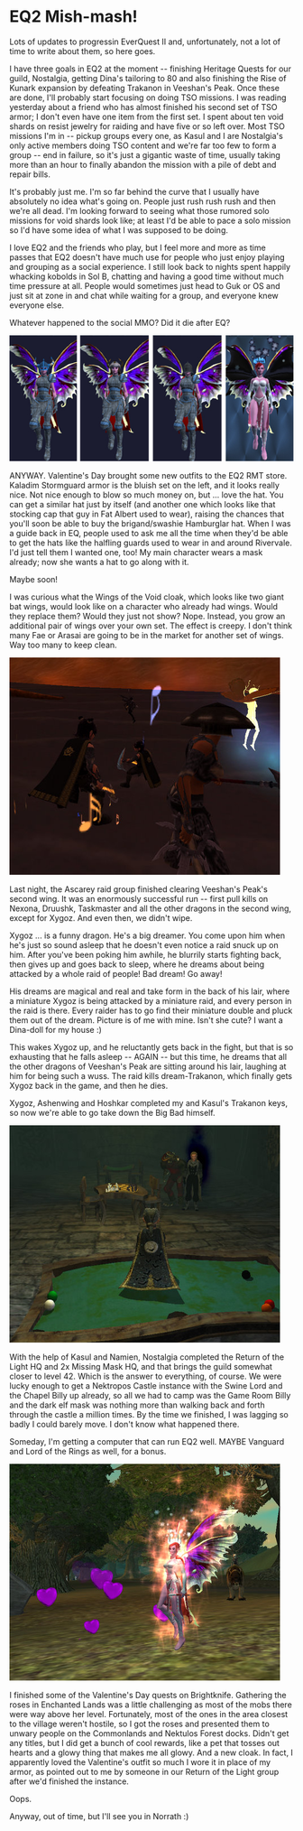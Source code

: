 # EQ2 Mish-mash!

Lots of updates to progressin EverQuest II and, unfortunately, not a lot of time to write about them, so here goes.

I have three goals in EQ2 at the moment -- finishing Heritage Quests for our guild, Nostalgia, getting Dina's tailoring to 80 and also finishing the Rise of Kunark expansion by defeating Trakanon in Veeshan's Peak. Once these are done, I'll probably start focusing on doing TSO missions. I was reading yesterday about a friend who has almost finished his second set of TSO armor; I don't even have one item from the first set. I spent about ten void shards on resist jewelry for raiding and have five or so left over. Most TSO missions I'm in -- pickup groups every one, as Kasul and I are Nostalgia's only active members doing TSO content and we're far too few to form a group -- end in failure, so it's just a gigantic waste of time, usually taking more than an hour to finally abandon the mission with a pile of debt and repair bills.

It's probably just me. I'm so far behind the curve that I usually have absolutely no idea what's going on. People just rush rush rush and then we're all dead. I'm looking forward to seeing what those rumored solo missions for void shards look like; at least I'd be able to pace a solo mission so I'd have some idea of what I was supposed to be doing.

I love EQ2 and the friends who play, but I feel more and more as time passes that EQ2 doesn't have much use for people who just enjoy playing and grouping as a social experience. I still look back to nights spent happily whacking kobolds in Sol B, chatting and having a good time without much time pressure at all. People would sometimes just head to Guk or OS and just sit at zone in and chat while waiting for a group, and everyone knew everyone else.

Whatever happened to the social MMO? Did it die after EQ?

![](../uploads/2009/02/outfits.jpg "outfits")

ANYWAY. Valentine's Day brought some new outfits to the EQ2 RMT store. Kaladim Stormguard armor is the bluish set on the left, and it looks really nice. Not nice enough to blow so much money on, but ... love the hat. You can get a similar hat just by itself (and another one which looks like that stocking cap that guy in Fat Albert used to wear), raising the chances that you'll soon be able to buy the brigand/swashie Hamburglar hat. When I was a guide back in EQ, people used to ask me all the time when they'd be able to get the hats like the halfling guards used to wear in and around Rivervale. I'd just tell them I wanted one, too! My main character wears a mask already; now she wants a hat to go along with it.

Maybe soon!

I was curious what the Wings of the Void cloak, which looks like two giant bat wings, would look like on a character who already had wings. Would they replace them? Would they just not show? Nope. Instead, you grow an additional pair of wings over your own set. The effect is creepy. I don't think many Fae or Arasai are going to be in the market for another set of wings. Way too many to keep clean.

![](../uploads/2009/02/everquest2-2009-02-17-22-53-03-43.jpg "everquest2-2009-02-17-22-53-03-43")

Last night, the Ascarey raid group finished clearing Veeshan's Peak's second wing. It was an enormously successful run -- first pull kills on Nexona, Druushk, Taskmaster and all the other dragons in the second wing, except for Xygoz. And even then, we didn't wipe.

Xygoz ... is a funny dragon. He's a big dreamer. You come upon him when he's just so sound asleep that he doesn't even notice a raid snuck up on him. After you've been poking him awhile, he blurrily starts fighting back, then gives up and goes back to sleep, where he dreams about being attacked by a whole raid of people! Bad dream! Go away!

His dreams are magical and real and take form in the back of his lair, where a miniature Xygoz is being attacked by a miniature raid, and every person in the raid is there. Every raider has to go find their miniature double and pluck them out of the dream. Picture is of me with mine. Isn't she cute? I want a Dina-doll for my house :)

This wakes Xygoz up, and he reluctantly gets back in the fight, but that is so exhausting that he falls asleep -- AGAIN -- but this time, he dreams that all the other dragons of Veeshan's Peak are sitting around his lair, laughing at him for being such a wuss. The raid kills dream-Trakanon, which finally gets Xygoz back in the game, and then he dies.

Xygoz, Ashenwing and Hoshkar completed my and Kasul's Trakanon keys, so now we're able to go take down the Big Bad himself.

![](../uploads/2009/02/everquest2-2009-02-16-20-28-29-67.jpg "everquest2-2009-02-16-20-28-29-67")

With the help of Kasul and Namien, Nostalgia completed the Return of the Light HQ and 2x Missing Mask HQ, and that brings the guild somewhat closer to level 42. Which is the answer to everything, of course. We were lucky enough to get a Nektropos Castle instance with the Swine Lord and the Chapel Billy up already, so all we had to camp was the Game Room Billy and the dark elf mask was nothing more than walking back and forth through the castle a million times. By the time we finished, I was lagging so badly I could barely move. I don't know what happened there.

Someday, I'm getting a computer that can run EQ2 well. MAYBE Vanguard and Lord of the Rings as well, for a bonus.

![](../uploads/2009/02/everquest2-2009-02-14-22-47-43-79.jpg "everquest2-2009-02-14-22-47-43-79")

I finished some of the Valentine's Day quests on Brightknife. Gathering the roses in Enchanted Lands was a little challenging as most of the mobs there were way above her level. Fortunately, most of the ones in the area closest to the village weren't hostile, so I got the roses and presented them to unwary people on the Commonlands and Nektulos Forest docks. Didn't get any titles, but I did get a bunch of cool rewards, like a pet that tosses out hearts and a glowy thing that makes me all glowy. And a new cloak. In fact, I apparently loved the Valentine's outfit so much I wore it in place of my armor, as pointed out to me by someone in our Return of the Light group after we'd finished the instance.

Oops.

Anyway, out of time, but I'll see you in Norrath :)


